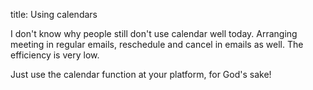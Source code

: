 title: Using calendars

I don't know why people still don't use calendar well today. Arranging meeting in regular emails, 
reschedule and cancel in emails as well. The efficiency is very low.

Just use the calendar function at your platform, for God's sake!
